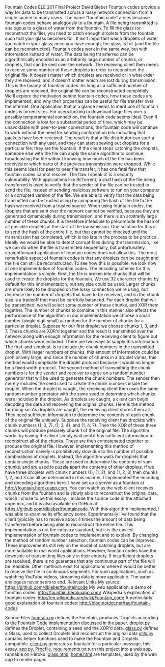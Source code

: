 Fountain Codes		ELE 201 Final Project
David Bieber
	Fountain codes provide a way for data to be transmitted across a lossy network connection from a single source to many users. The name "fountain code" arises because fountain codes behave analogously to a fountain. A file being transmitted is analogous to a glass of water from the fountain. To fill the glass (or reconstruct the file), you need to catch enough droplets from the fountain such that your glass becomes full. It isn't important which droplets of water you catch in your glass; once you have enough, the glass is full (and the file can be reconstructed). Fountain codes work in the same way, but with information instead of water. The data being transferred can be algorithmically encoded as an arbitrarily large number of chunks, or droplets, that can be sent over the network. The receiving client then needs to receive some number of these droplets in order to reconstruct the original file. It doesn't matter which droplets are received or in what order they are received, and it doesn't matter which are lost during transmission. This is the beauty of fountain codes. As long as a sufficient number of droplets are received, the original file can be reconstructed completely.
	We'll explore the motivation behind fountain codes, how these codes are implemented, and why their properties can be useful for file transfer over the internet.
	One application that at a glance seems to merit use of fountain codes is torrent sites. For users looking to download large files over a possibly temperamental connection, the fountain code seems ideal. Even if the connection is lost for a substantial period of time, which may be unavoidable with peer-to-peer connections, the fountain code will continue to work without the need for sending confirmation bits indicating that packets have been received. The result is that a file distributor can start a connection with any user, and they can start spewing out droplets for a particular file; they are the fountain. If the client stops catching the droplets, someone else with the file can apply the same algorithm to continue broadcasting the file without knowing how much of the file has been received or which parts of the previous transmission were dropped. While this seems ideal for peer to peer file transfer, it has one fatal flaw that fountain codes cannot resolve.
	The flaw I speak of is a security vulnerability. With applications like BitTorrent, a sha1 hash of the file being transferred is used to verify that the sender of the file can be trusted to send the file, instead of sending malicious software to run on your computer or a corrupted version of the file. We are able to verify that the data being transmitted can be trusted using by comparing the hash of the file to the hash we received from a trusted source. When using fountain codes, the droplets that are sent over the network cannot be verified, because they are generated dynamically during transmission, and there is an arbitrarily large number of these chunks. It is therefore infeasible to precompute the hash of all possible droplets at the start of the transmission. One solution for this is to send the hash of the entire file, but that cannot be checked until the transmission has completed, which is too late in the process to be practical. Ideally we would be able to detect corrupt files during the transmission, like we can do when the file is transmitted sequentially, but unfortunately straightforward application of fountain codes does not allow this.
	The most remarkable aspect of fountain codes is that any droplets can be caught and the file can still be reconstructed. To see how this is possible, we look now at one implementation of fountain codes.
	The encoding scheme for this implementation is simple. First, the file is broken into chunks that will be used to create the droplets for the fountain. We use 32 character chunks by default for this implementation, but any size could be used. Larger chunks are more likely to be dropped on the lossy connection we're using, but decrease the number of droplets that have to be received, and so the chunk size is a tradeoff that must be carefully balanced. For each droplet that will be transmitted, we will select some number of these chunks, and XOR them together. The number of chunks to combine in this manner also affects the performance of the algorithm; in our implementation we choose a small number (single digit small) at random for the number of chunks for a particular droplet. Suppose for our first droplet we choose chunks 1, 3, and 7. These chunks are XOR'd together and the result is transmitted over the network along with enough information for the receiving client to figure out which chunks were included.
	There are two ways to supply this information. The first, and simplest, is to include the chunk numbers in the transmitted droplet. With larger numbers of chunks, this amount of information could be prohibitively large, and since the number of chunks in a droplet varies, this method would complicate the droplet protocol because it would no longer be a fixed width protocol. The second method of transmitting the chunk numbers is for the sender and receiver to agree on a random number generator that will be used to generate the chunk numbers. The sender then merely includes the seed used to create the chunk numbers inside the droplet. When the droplet is caught, the receiving client then uses the same random number generator with the same seed to determine which chunks were included in the droplet.
	As droplets are caught, a client can begin decoding the data and recovering the original chunks. Here is the method for doing so. As droplets are caught, the receiving client stores them all. They need sufficient information to determine the contents of each chunk of the original file uniquely. Suppose the receiving client has droplets with chunk numbers (1, 3, 7), (1, 3, 4), and (1, 4, 7). Then the XOR of these three chunks will produce precisely chunk 1 of the original file. The algorithm works by having the client simply wait until it has sufficient information to reconstruct all of the chunks. These are then concatenated together to produce the original file. However, implementing this method of reconstruction naively is prohibitively slow due to the number of possible combinations of droplets. Instead, the algorithm waits for droplets that contain single chunks. These are used to determine the contents of sum chunks, and are used to puzzle apart the contents of other droplets. If we have three droplets with chunk numbers (1), (1, 2), and (1, 2, 3) then chunks 1, 2, and 3 can all be determined in this manner.
	I implemented the encoding and decoding algorithms here. I have set up a server as a fountain at http://fountain.herokuapp.com. You can watch as the web client receives chunks from the fountain and is slowly able to reconstruct the original data, which I chose to be this essay. I include the source code in the attached appendix, and it is also available on GitHub at https://github.com/dbieber/fountaincode.
	With this algorithm implemented, I was able to examine its efficiency some. Experimentally I've found that the client typically has to receive about 4 times the amount of data being transferred before being able to reconstruct the entire file. This implementation is not the industry standard, but it is the easiest implementation of fountain codes to implement and to explain. By changing the method of random number selection, fountain codes can be improved. These improvements still rely on the model of catching droplets, but are more suitable to real world applications.
	However, fountain codes have the downside of transmitting files only in their entirety. If insufficient droplets are received, there is no guarantee that any continuous part of the file will be readable. Other methods exist for applications where it would be better to receive the file in continuous segments. For such applications, such as watching YouTube videos, streaming data is more applicable. The water analogues never seem to end.
Relevant Links
My source:						https://github.com/dbieber/fountaincode
My web application, a demo of fountain codes: 		http://fountain.herokuapp.com/
Wikipedia's explanation of fountain codes: 		http://en.wikipedia.org/wiki/Fountain_code
A particularly good explanation of fountain codes:	http://blog.notdot.net/tag/fountain-codes

Source Files
[fountain.py](fountain.py) defines the Fountain, produces Droplets according to the Fountain Code implementation discussed in the paper.
[droplet.py](droplet.py) defines the Droplet, containing a seed and the XOR'd data.
[glass.py](glass.py) defines a Glass, used to collect Droplets and reconstruct the original data
[utils.py](utils.py) contains helper functions used to make the Fountain and Droplets compatible.
[client.py](client.py) generates a fountain for a particular message, this essay.
[app.py](app.py), [Procfile](Procfile), [requirements.txt](requirements.txt) turn this project into a web app, runnable on Heroku.
[glass.html](glass.html), [home.html](home.html) are templates, used by the web app to render pages.
